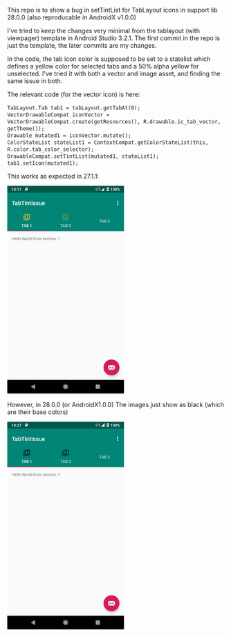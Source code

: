 This repo is to show a bug in setTintList for TabLayout icons in support lib 28.0.0 (also reproducable in AndroidX v1.0.0)

I've tried to keep the changes very minimal from the tablayout (with viewpager) template in Android Studio 3.2.1. The first commit in the repo is just the template, the later commits are my changes.

In the code, the tab icon color is supposed to be set to a statelist which defines a yellow color for selected tabs and a 50% alpha yellow for unselected. I've tried it with both a vector and image asset, and finding the same issue in both.

The relevant code (for the vector icon) is here:

    TabLayout.Tab tab1 = tabLayout.getTabAt(0);
    VectorDrawableCompat iconVector = VectorDrawableCompat.create(getResources(), R.drawable.ic_tab_vector, getTheme());
    Drawable mutated1 = iconVector.mutate();
    ColorStateList stateList1 = ContextCompat.getColorStateList(this, R.color.tab_color_selector);
    DrawableCompat.setTintList(mutated1, stateList1);
    tab1.setIcon(mutated1);


This works as expected in 27.1.1:

![27.1.1 with tinted icons](/screenshots/27.1.1.png)

However, in 28.0.0 (or AndroidX1.0.0) The images just show as black (which are their base colors)

![28.0.0 with untinted icons](/screenshots/28.0.0.png)
